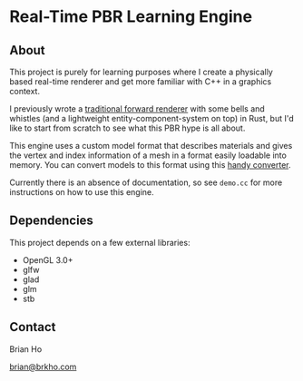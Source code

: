 # Real-Time PBR Learning Engine

## About
This project is purely for learning purposes where I create a physically based real-time renderer and get more familiar with C++ in a graphics context.

I previously wrote a [traditional forward renderer](https://github.com/brkho/3d-engine-rust) with some bells and whistles (and a lightweight entity-component-system on top) in Rust, but I'd like to start from scratch to see what this PBR hype is all about.

This engine uses a custom model format that describes materials and gives the vertex and index information of a mesh in a format easily loadable into memory. You can convert models to this format using this [handy converter](https://github.com/brkho/eo-converter).

Currently there is an absence of documentation, so see `demo.cc` for more instructions on how to use this engine.

## Dependencies
This project depends on a few external libraries:
- OpenGL 3.0+
- glfw
- glad
- glm
- stb

## Contact
Brian Ho

brian@brkho.com
